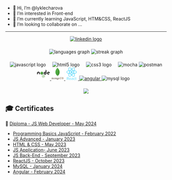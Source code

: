 - 👋 Hi, I’m @lyklecharova
- 👀 I’m interested in Front-end
- 🌱 I’m currently learning JavaScript, HTM&CSS, ReactJS
- 💞️ I’m looking to collaborate on ...

<hr>

<div align="center">
  <a href="https://www.linkedin.com/in/lilyana-klecharova-183311227/" target="_blank">
    <img src="https://raw.githubusercontent.com/maurodesouza/profile-readme-generator/master/src/assets/icons/social/linkedin/default.svg" width="52" height="40" alt="linkedin logo"  />
  </a>
</div>

###

<div align="center">
  <img src="https://github-readme-stats.vercel.app/api/top-langs?username=lyklecharova&locale=en&hide_title=true&layout=compact&card_width=320&langs_count=5&theme=vue-dark&hide_border=true&order=2" height="150" alt="languages graph"  />
  <img src="https://streak-stats.demolab.com?user=lyklecharova&locale=en&mode=daily&theme=vue-dark&hide_border=true&border_radius=5&order=3" height="150" alt="streak graph"  />
</div>

###

<div align="center">
  <img src="https://cdn.jsdelivr.net/gh/devicons/devicon/icons/javascript/javascript-original.svg" height="40" alt="javascript logo"  />
  <img width="12" />
  <img src="https://cdn.jsdelivr.net/gh/devicons/devicon/icons/html5/html5-original.svg" height="40" alt="html5 logo"  />
  <img width="12" />
  <img src="https://cdn.jsdelivr.net/gh/devicons/devicon/icons/css3/css3-original.svg" height="40" alt="css3 logo"  />
  <img width="12" />
   <img src="https://www.vectorlogo.zone/logos/mochajs/mochajs-icon.svg" alt="mocha" width="40" height="40"/>
  <img src="https://www.vectorlogo.zone/logos/getpostman/getpostman-icon.svg" alt="postman" width="40" height="40"/> </a> <a href="https://reactjs.org/" target="_blank" rel="noreferrer">
  <img src="https://raw.githubusercontent.com/devicons/devicon/master/icons/nodejs/nodejs-original-wordmark.svg" alt="nodejs" width="40" height="40"/>
  <img src="https://raw.githubusercontent.com/devicons/devicon/master/icons/mongodb/mongodb-original-wordmark.svg" alt="mongodb" width="40" height="40"/>
  <img src="https://raw.githubusercontent.com/devicons/devicon/master/icons/react/react-original-wordmark.svg" alt="react" width="40" height="40"/> 
   <img src="https://angular.io/assets/images/logos/angular/angular.svg" alt="angular" width="40" height="40"/> </a>
   <img src="https://cdn.jsdelivr.net/gh/devicons/devicon/icons/mysql/mysql-original.svg" height="40" alt="mysql logo"  />
  <img width="12" />
</div>

###
<div align="center">
  <img src="https://visitor-badge.laobi.icu/badge?page_id=lyklecharova.lyklecharova&"  />
</div>

## 🎓 Certificates

 📜 [Diploma - JS Web Developer - May 2024](https://softuni.bg/certificates/details/215959/566f78c6)

- [Programming Basics JavaScript - February 2022](https://softuni.bg/certificates/details/128381/c561d56c)
- [JS Advanced - January 2023](https://softuni.bg/certificates/details/167935/f170253b)
- [HTML & CSS - May 2023](https://softuni.bg/certificates/details/174689/99191302)
- [JS Application- June 2023](https://softuni.bg/certificates/details/181869/ec8e64c3)
- [JS Back-End - September 2023](https://softuni.bg/certificates/details/190539/ebd23781)
- [ReactJS - October 2023](https://softuni.bg/certificates/details/197807/a601c21d)
- [MySQL - January 2024](https://softuni.bg/certificates/details/202930/32d1c329)
- [Angular - February 2024](https://softuni.bg/certificates/details/211837/72b805c9)



###
